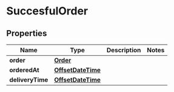 
# SuccesfulOrder

## Properties
Name | Type | Description | Notes
------------ | ------------- | ------------- | -------------
**order** | [**Order**](Order.md) |  | 
**orderedAt** | [**OffsetDateTime**](OffsetDateTime.md) |  | 
**deliveryTime** | [**OffsetDateTime**](OffsetDateTime.md) |  | 



